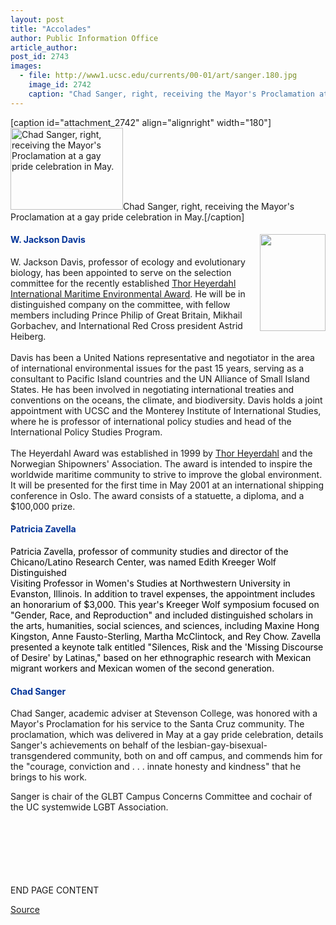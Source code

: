 ```yaml
---
layout: post
title: "Accolades"
author: Public Information Office
article_author: 
post_id: 2743
images:
  - file: http://www1.ucsc.edu/currents/00-01/art/sanger.180.jpg
    image_id: 2742
    caption: "Chad Sanger, right, receiving the Mayor's Proclamation at a gay pride celebration in May."
---
```


[caption id="attachment_2742" align="alignright" width="180"]<a href="http://dev-ucsc-news.pantheonsite.io/wp-content/uploads/2000/11/sanger.180.jpg"><img class="size-full wp-image-2742" src="http://dev-ucsc-news.pantheonsite.io/wp-content/uploads/2000/11/sanger.180.jpg" alt="Chad Sanger, right, receiving the Mayor's Proclamation at a gay pride celebration in May." width="180" height="131" /></a>Chad Sanger, right, receiving the Mayor's Proclamation at a gay pride celebration in May.[/caption]
<h4>
  <font color="#003399">W. Jackson Davis<img align="right" border="0" height="155" src="../art/davis_wj.gif" width="105" alt=""></font>
</h4>
<p>
  W. Jackson Davis, professor of ecology and evolutionary biology, has been appointed to serve on the selection committee for the recently established <a href="http://www.heyerdahlaward.com/">Thor Heyerdahl International Maritime Environmental Award</a>. He will be in distinguished company on the committee, with fellow members including Prince Philip of Great Britain, Mikhail Gorbachev, and International Red Cross president Astrid Heiberg.<br>
  <br>
  Davis has been a United Nations representative and negotiator in the area of international environmental issues for the past 15 years, serving as a consultant to Pacific Island countries and the UN Alliance of Small Island States. He has been involved in negotiating international treaties and conventions on the oceans, the climate, and biodiversity. Davis holds a joint appointment with UCSC and the Monterey Institute of International Studies, where he is professor of international policy studies and head of the International Policy Studies Program.<br>
  <br>
  The Heyerdahl Award was established in 1999 by <a href="http://www.heyerdahlaward.com/aboutheyerdahl/">Thor Heyerdahl</a> and the Norwegian Shipowners' Association. The award is intended to inspire the worldwide maritime community to strive to improve the global environment. It will be presented for the first time in May 2001 at an international shipping conference in Oslo. The award consists of a statuette, a diploma, and a $100,000 prize.
</p>
<h4>
  <font color="#003399">Patricia Zavella</font>
</h4>
<p>
  <font color="#000000">Patricia Zavella, professor of community studies and director of the Chicano/Latino Research Center, was named Edith Kreeger Wolf Distinguished<br>
  Visiting Professor in Women's Studies at Northwestern University in Evanston, Illinois. In addition to travel expenses, the appointment includes an honorarium of $3,000. This year's Kreeger Wolf symposium focused on "Gender, Race, and Reproduction" and included distinguished scholars in the arts, humanities, social sciences, and sciences, including Maxine Hong Kingston, Anne Fausto-Sterling, Martha McClintock, and Rey Chow. Zavella presented a keynote talk entitled "Silences, Risk and the 'Missing Discourse of Desire' by Latinas," based on her ethnographic research with Mexican migrant workers and Mexican women of the second generation.</font>
</p>
<h4>
  <font color="#003399">Chad Sanger</font>
</h4>Chad Sanger, academic adviser at Stevenson College, was honored with a Mayor's Proclamation for his service to the Santa Cruz community. The proclamation, which was delivered in May at a gay pride celebration, details Sanger's achievements on behalf of the lesbian-gay-bisexual-transgendered community, both on and off campus, and commends him for the "courage, conviction and . . . innate honesty and kindness" that he brings to his work.
<p>
  Sanger is chair of the GLBT Campus Concerns Committee and cochair of the UC systemwide LGBT Association.
</p>
<p>
  <br>
  <br>
  <br>
  <br>
  <br>
  <br>
  END PAGE CONTENT
</p>
<p><a href="http://www1.ucsc.edu/currents/00-01/11-20/accolades.html" title="Permalink to accolades">Source</a></p>
